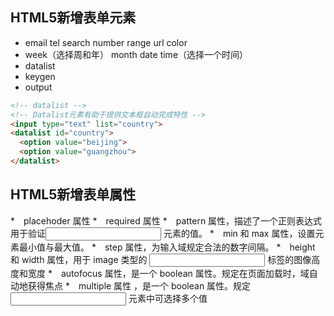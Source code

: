 ## HTML5新增表单元素
* email tel search number range url color
* week（选择周和年） month date time（选择一个时间）
* datalist
* keygen
* output

```html
<!-- datalist -->
<!-- Datalist元素有助于提供文本框自动完成特性 -->
<input type="text" list="country">
<datalist id="country">
  <option value="beijing">
  <option value="guangzhou">
</datalist>
```


## HTML5新增表单属性
*　placehoder 属性
*　required 属性
*　pattern 属性，描述了一个正则表达式用于验证<input> 元素的值。
*　min 和 max 属性，设置元素最小值与最大值。
*　step 属性，为输入域规定合法的数字间隔。
*　height 和 width 属性，用于 image 类型的 <input> 标签的图像高度和宽度
*　autofocus 属性，是一个 boolean 属性。规定在页面加载时，域自动地获得焦点
*　multiple 属性 ，是一个 boolean 属性。规定<input> 元素中可选择多个值